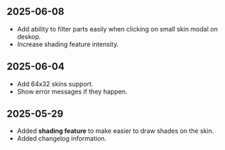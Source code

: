 ## 2025-06-08

- Add ability to filter parts easily when clicking on small skin modal on deskop.
- Increase shading feature intensity.

## 2025-06-04

- Add 64x32 skins support.
- Show error messages if they happen.

## 2025-05-29

- Added **shading feature** to make easier to draw shades on the skin.
- Added changelog information.
